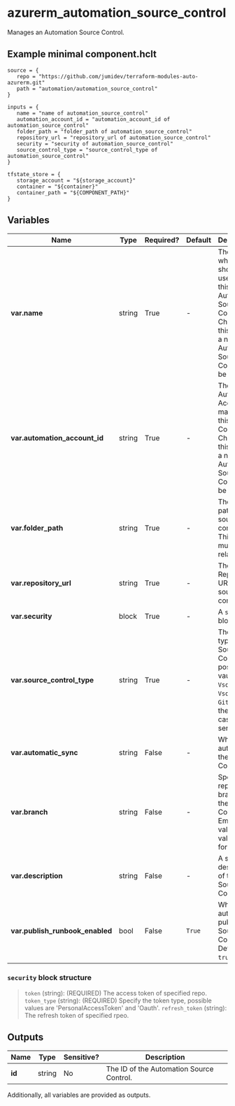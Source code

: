 # azurerm_automation_source_control

Manages an Automation Source Control.

## Example minimal component.hclt

```hcl
source = {
   repo = "https://github.com/jumidev/terraform-modules-auto-azurerm.git" 
   path = "automation/automation_source_control" 
}

inputs = {
   name = "name of automation_source_control" 
   automation_account_id = "automation_account_id of automation_source_control" 
   folder_path = "folder_path of automation_source_control" 
   repository_url = "repository_url of automation_source_control" 
   security = "security of automation_source_control" 
   source_control_type = "source_control_type of automation_source_control" 
}

tfstate_store = {
   storage_account = "${storage_account}" 
   container = "${container}" 
   container_path = "${COMPONENT_PATH}" 
}

```

## Variables

| Name | Type | Required? |  Default  |  Description |
| ---- | ---- | --------- |  ----------- | ----------- |
| **var.name** | string | True | -  |  The name which should be used for this Automation Source Control. Changing this forces a new Automation Source Control to be created. | 
| **var.automation_account_id** | string | True | -  |  The ID of Automation Account to manage this Source Control. Changing this forces a new Automation Source Control to be created. | 
| **var.folder_path** | string | True | -  |  The folder path of the source control. This Path must be relative. | 
| **var.repository_url** | string | True | -  |  The Repository URL of the source control. | 
| **var.security** | block | True | -  |  A `security` block. | 
| **var.source_control_type** | string | True | -  |  The source type of Source Control, possible vaules are `VsoGit`, `VsoTfvc` and `GitHub`, and the value is case sensitive. | 
| **var.automatic_sync** | string | False | -  |  Whether auto async the Source Control. | 
| **var.branch** | string | False | -  |  Specify the repo branch of the Source Control. Empty value is valid only for `VsoTfvc`. | 
| **var.description** | string | False | -  |  A short description of the Source Control. | 
| **var.publish_runbook_enabled** | bool | False | `True`  |  Whether auto publish the Source Control. Defaults to `true`. | 

### `security` block structure

>`token` (string): (REQUIRED) The access token of specified repo.
>`token_type` (string): (REQUIRED) Specify the token type, possible values are 'PersonalAccessToken' and 'Oauth'.
>`refresh_token` (string): The refresh token of specified rpeo.



## Outputs

| Name | Type | Sensitive? | Description |
| ---- | ---- | --------- | --------- |
| **id** | string | No  | The ID of the Automation Source Control. | 

Additionally, all variables are provided as outputs.
